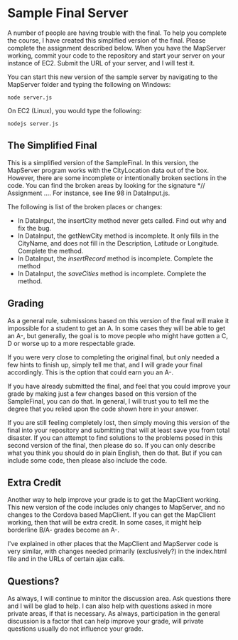 Sample Final Server
===================

A number of people are having trouble with the final. To help
you complete the course, I have created this simplified version
of the final. Please complete the assignment described below.
When you have the MapServer working, commit your code to the 
repository and start your server on your instance of EC2. Submit
the URL of your server, and I will test it.

You can start this new version of the sample server by navigating
to the MapServer folder and typing the following on Windows:

	node server.js
	
On EC2 (Linux), you would type the following:

	nodejs server.js
	
The Simplified Final
--------------------

This is a simplified version of the SampleFinal. In this version,
the MapServer program works with the CityLocation data out 
of the box. However, there are some incomplete or intentionally 
broken sections in the code. You can find the broken areas by 
looking for the signature *// Assignment .... For instance, see
line 98 in DataInput.js. 

The following is list of the broken places or changes:

* In DataInput, the insertCity method never gets called. Find
out why and fix the bug.
* In DataInput, the getNewCity method is incomplete. It only
fills in the CityName, and does not fill in the Description,
Latitude or Longitude. Complete the method.
* In DataInput, the *insertRecord* method is incomplete. Complete
the method
* In DataInput, the *saveCities* method is incomplete. Complete
the method. 

Grading
-------

As a general rule, submissions based on this version of the final
will make it impossible for a student to get an A. In some cases
they will be able to get an A-, but generally, the goal is to move
people who might have gotten a C, D or worse up to a more respectable
grade. 

If you were very close to completing the original final, but
only needed a few hints to finish up, simply tell me that, and I 
will grade your final accordingly. This is the option that 
could earn you an A-. 

If you have already submitted the final, and feel that you 
could improve your grade by making just a few changes based 
on this version of the SampleFinal, you can do that. In 
general, I will trust you to tell me the degree that you 
relied upon the code shown here in your answer.

If you are still feeling completely lost, then simply moving this
version of the final into your repository and submitting that will
at least save you from total disaster. If you can attempt to find
solutions to the problems posed in this second version of the final,
then please do so. If you can only describe what you think you 
should do in plain English, then do that. But if you can include 
some code, then please also include the code.

Extra Credit
------------

Another way to help improve your grade is to get the MapClient
working. This new version of the code includes only changes to
MapServer, and no changes to the Cordova based MapClient. If you
can get the MapClient working, then that will be extra credit.
In some cases, it might help borderline B/A- grades become an
A-.

I've explained in other places that the MapClient and MapServer
code is very similar, with changes needed primarily (exclusively?)
in the index.html file and in the URLs of certain ajax calls.

Questions?
----------

As always, I will continue to minitor the discussion area. Ask 
questions there and I will be glad to help. I can also help 
with questions asked in more private areas, if that is necessary. 
As always, participation in the general discussion is a factor 
that can help improve your grade, will private questions usually do 
not influence your grade.